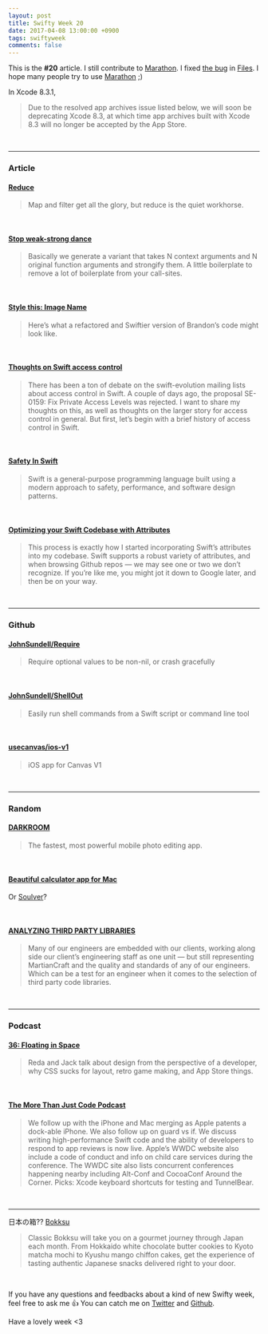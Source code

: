 ```yaml
---
layout: post
title: Swifty Week 20
date: 2017-04-08 13:00:00 +0900
tags: swiftyweek
comments: false
---
```


This is the **#20** article. I still contribute to [Marathon](https://github.com/JohnSundell/Marathon). I fixed [the bug](https://github.com/JohnSundell/Files/releases/tag/1.6.2) in [Files](https://github.com/JohnSundell/Files). I hope many people try to use [Marathon](https://github.com/JohnSundell/Marathon) ;)

In Xcode 8.3.1,

> Due to the resolved app archives issue listed below, we will soon be deprecating Xcode 8.3, at which time app archives built with Xcode 8.3 will no longer be accepted by the App Store.

<br>

---

### Article

#### [Reduce](https://swiftunboxed.com/lang/reduce/)

> Map and filter get all the glory, but reduce is the quiet workhorse.

<br>

#### [Stop weak-strong dance](http://merowing.info/2017/04/stop-weak-strong-dance/)

> Basically we generate a variant that takes N context arguments and N original function arguments and strongify them. A little boilerplate to remove a lot of boilerplate from your call-sites.

<br>

#### [Style this: Image Name](http://ericasadun.com/2017/04/05/style-this-image-name/)

> Here’s what a refactored and Swiftier version of Brandon’s code might look like.

<br>

#### [Thoughts on Swift access control](http://www.jessesquires.com/thoughts-on-swift-access-control/)

> There has been a ton of debate on the swift-evolution mailing lists about access control in Swift. A couple of days ago, the proposal SE-0159: Fix Private Access Levels was rejected. I want to share my thoughts on this, as well as thoughts on the larger story for access control in general. But first, let’s begin with a brief history of access control in Swift.

<br>

#### [Safety In Swift](http://khanlou.com/2017/04/safety-in-swift/)

> Swift is a general-purpose programming language built using a modern approach to safety, performance, and software design patterns.

<br>

#### [Optimizing your Swift Codebase with Attributes](https://www.buddybuild.com/blog/optimizing-your-swift-codebase-with-attributes)

> This process is exactly how I started incorporating Swift’s attributes into my codebase. Swift supports a robust variety of attributes, and when browsing Github repos — we may see one or two we don’t recognize. If you’re like me, you might jot it down to Google later, and then be on your way.

<br>

---

### Github

#### [JohnSundell/Require](https://github.com/JohnSundell/Require)

> Require optional values to be non-nil, or crash gracefully

<br>

#### [JohnSundell/ShellOut](https://github.com/JohnSundell/ShellOut)

> Easily run shell commands from a Swift script or command line tool

<br>

#### [usecanvas/ios-v1](https://github.com/usecanvas/ios-v1)

> iOS app for Canvas V1

<br>

---

### Random

#### [DARKROOM](http://usedarkroom.com/)

> The fastest, most powerful mobile photo editing app.

<br>

#### [Beautiful calculator app for Mac](http://numi.io/)

Or [Soulver](http://www.acqualia.com/soulver/)?

<br>

#### [ANALYZING THIRD PARTY LIBRARIES](http://martiancraft.com/blog/2017/04/analyzing-third-party-libraries/)

> Many of our engineers are embedded with our clients, working along side our client’s engineering staff as one unit — but still representing MartianCraft and the quality and standards of any of our engineers. Which can be a test for an engineer when it comes to the selection of third party code libraries.

<br>

---

### Podcast

#### [36: Floating in Space](http://tentative.fm/36)

> Reda and Jack talk about design from the perspective of a developer, why CSS sucks for layout, retro game making, and App Store things.

<br>

#### [The More Than Just Code Podcast](http://mtjc.fm/episode-137-dongle/)

> We follow up with the iPhone and Mac merging as Apple patents a dock-able iPhone. We also follow up on guard vs if. We discuss writing high-performance Swift code and the ability of developers to respond to app reviews is now live. Apple’s WWDC website also include a code of conduct and info on child care services during the conference. The WWDC site also lists concurrent conferences happening nearby including Alt-Conf and CocoaConf Around the Corner. Picks: Xcode keyboard shortcuts for testing and TunnelBear.

<br>

---

日本の箱?? [Bokksu](https://www.bokksu.com/)

> Classic Bokksu will take you on a gourmet journey through Japan each month. From Hokkaido white chocolate butter cookies to Kyoto matcha mochi to Kyushu mango chiffon cakes, get the experience of tasting authentic Japanese snacks delivered right to your door.

<br>

If you have any questions and feedbacks about a kind of new Swifty week, feel free to ask me :+1:
You can catch me on [Twitter](https://twitter.com/pixyzehn) and [Github](https://github.com/pixyzehn).

Have a lovely week <3


